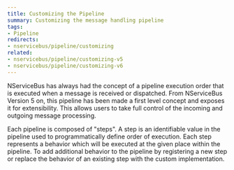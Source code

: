 ```yaml
---
title: Customizing the Pipeline
summary: Customizing the message handling pipeline
tags:
- Pipeline
redirects:
- nservicebus/pipeline/customizing
related:
- nservicebus/pipeline/customizing-v5
- nservicebus/pipeline/customizing-v6
---
```


NServiceBus has always had the concept of a pipeline execution order that is executed when a message is received or dispatched. From NServiceBus Version 5 on, this pipeline has been made a first level concept and exposes it for extensibility. This allows users to take full control of the incoming and outgoing message processing.

Each pipeline is composed of "steps". A step is an identifiable value in the pipeline used to programmatically define order of execution. Each step represents a behavior which will be executed at the given place within the pipeline. To add additional behavior to the pipeline by registering a new step or replace the behavior of an existing step with the custom implementation.